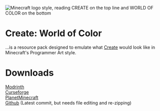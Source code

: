 ![Minecraft logo style, reading CREATE on the top line and WORLD OF COLOR on the bottom](https://cdn.modrinth.com/data/cached_images/35da32f3f4f447bac11b52830c6b048759530f70.png)
# **Create: World of Color**

...is a resource pack designed to emulate what [Create](https://modrinth.com/mod/create) would look like in Minecraft's Programmer Art style.

# Downloads

[Modrinth](https://modrinth.com/resourcepack/create-world-of-color) <br>
[Curseforge](https://www.curseforge.com/minecraft/texture-packs/create-world-of-color) <br>
[PlanetMinecraft](https://www.planetminecraft.com/texture-pack/create-world-of-color/) <br>
[Github](https://github.com/soapinamicrowave/createworldofcolor/archive/refs/heads/main.zip) (Latest commit, but needs file editing and re-zipping)
